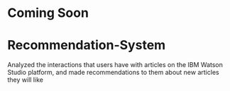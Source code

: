 # Coming Soon




# Recommendation-System
Analyzed the interactions that users have with articles on the IBM Watson Studio platform, and made recommendations to them about new articles they will like
